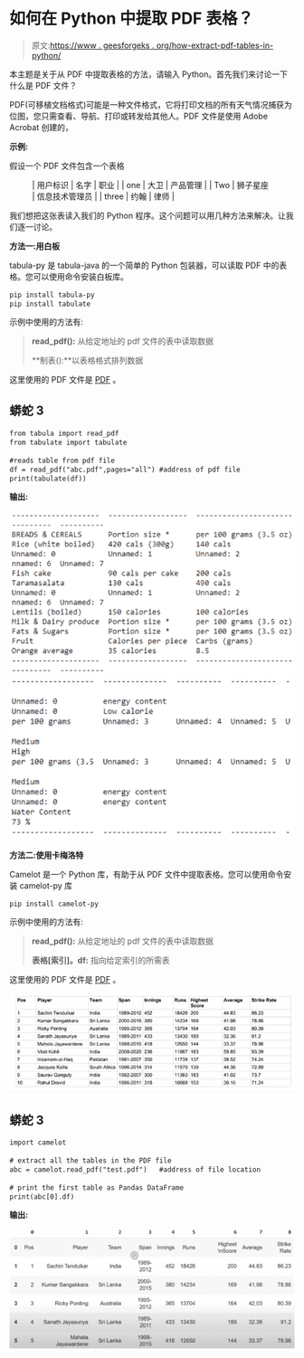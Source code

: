 # 如何在 Python 中提取 PDF 表格？

> 原文:[https://www . geesforgeks . org/how-extract-pdf-tables-in-python/](https://www.geeksforgeeks.org/how-to-extract-pdf-tables-in-python/)

本主题是关于从 PDF 中提取表格的方法，请输入 Python。首先我们来讨论一下什么是 PDF 文件？

PDF(可移植文档格式)可能是一种文件格式，它将打印文档的所有天气情况捕获为位图，您只需查看、导航、打印或转发给其他人。PDF 文件是使用 Adobe Acrobat 创建的，

**示例:**

假设一个 PDF 文件包含一个表格

<figure class="table">

| 用户标识 | 名字 | 职业 |
| one | 大卫 | 产品管理 |
| Two | 狮子星座 | 信息技术管理员 |
| three | 约翰 | 律师 |

</figure>

我们想把这张表读入我们的 Python 程序。这个问题可以用几种方法来解决。让我们逐一讨论。

**方法一:用白板**

tabula-py 是 tabula-java 的一个简单的 Python 包装器，可以读取 PDF 中的表格。您可以使用命令安装白板库。

```
pip install tabula-py
pip install tabulate
```

示例中使用的方法有:

> **read_pdf():** 从给定地址的 pdf 文件的表中读取数据
> 
> **制表():**以表格格式排列数据

这里使用的 PDF 文件是 [PDF](http://www.uncledavesenterprise.com/file/health/Food%20Calories%20List.pdf) 。

## 蟒蛇 3

```
from tabula import read_pdf
from tabulate import tabulate

#reads table from pdf file
df = read_pdf("abc.pdf",pages="all") #address of pdf file
print(tabulate(df))
```

**输出:**

![](img/34a47df3cced7f39d341cbaa78167cf1.png) ![](img/dddc4dbd86af44d2826901a3d2bcc3ca.png)

**方法二:使用卡梅洛特**

Camelot 是一个 Python 库，有助于从 PDF 文件中提取表格。您可以使用命令安装 camelot-py 库

```
pip install camelot-py
```

示例中使用的方法有:

> **read_pdf():** 从给定地址的 pdf 文件的表中读取数据
> 
> **表格[索引]。df:** 指向给定索引的所需表

这里使用的 PDF 文件是 [PDF](https://drive.google.com/file/d/1q4JEtOD0vCNtH0U4kLUHZqDMfThUCu9i/view?usp=sharing) 。

![](img/b3bd091d85fc043ce6499d0f0147d7f3.png)

## 蟒蛇 3

```
import camelot

# extract all the tables in the PDF file
abc = camelot.read_pdf("test.pdf")   #address of file location

# print the first table as Pandas DataFrame
print(abc[0].df)
```

**输出:**

![](img/1807c5c4d202f639aa59ddeee39c1250.png)